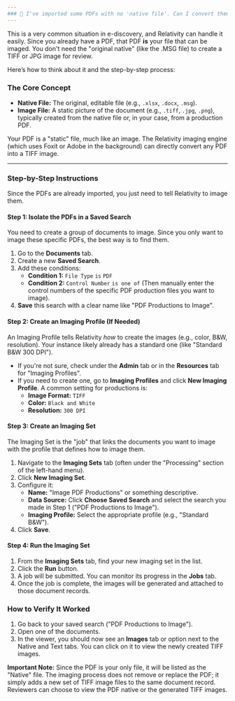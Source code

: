 ```yaml
---
### 🤔 I've imported some PDFs with no 'native file'. Can I convert them directly to images?
---
```

This is a very common situation in e-discovery, and Relativity can handle it easily. Since you already have a PDF, that PDF **is** your file that can be imaged. You don't need the "original native" (like the .MSG file) to create a TIFF or JPG image for review.

Here’s how to think about it and the step-by-step process:

### The Core Concept

*   **Native File:** The original, editable file (e.g., `.xlsx`, `.docx`, `.msg`).
*   **Image File:** A static picture of the document (e.g., `.tiff`, `.jpg`, `.png`), typically created from the native file or, in your case, from a production PDF.

Your PDF is a "static" file, much like an image. The Relativity imaging engine (which uses Foxit or Adobe in the background) can directly convert any PDF into a TIFF image.

---

### Step-by-Step Instructions

Since the PDFs are already imported, you just need to tell Relativity to image them.

#### Step 1: Isolate the PDFs in a Saved Search

You need to create a group of documents to image. Since you only want to image these specific PDFs, the best way is to find them.

1.  Go to the **Documents** tab.
2.  Create a new **Saved Search**.
3.  Add these conditions:
    *   **Condition 1:** `File Type` `is` `PDF`
    *   **Condition 2:** `Control Number` `is one of` (Then manually enter the control numbers of the specific PDF production files you want to image).
4.  **Save** this search with a clear name like "PDF Productions to Image".

#### Step 2: Create an Imaging Profile (If Needed)

An Imaging Profile tells Relativity *how* to create the images (e.g., color, B&W, resolution). Your instance likely already has a standard one (like "Standard B&W 300 DPI").

*   If you're not sure, check under the **Admin** tab or in the **Resources** tab for "Imaging Profiles".
*   If you need to create one, go to **Imaging Profiles** and click **New Imaging Profile**. A common setting for productions is:
    *   **Image Format:** `TIFF`
    *   **Color:** `Black and White`
    *   **Resolution:** `300 DPI`

#### Step 3: Create an Imaging Set

The Imaging Set is the "job" that links the documents you want to image with the profile that defines how to image them.

1.  Navigate to the **Imaging Sets** tab (often under the "Processing" section of the left-hand menu).
2.  Click **New Imaging Set**.
3.  Configure it:
    *   **Name:** "Image PDF Productions" or something descriptive.
    *   **Data Source:** Click **Choose Saved Search** and select the search you made in Step 1 ("PDF Productions to Image").
    *   **Imaging Profile:** Select the appropriate profile (e.g., "Standard B&W").
4.  Click **Save**.

#### Step 4: Run the Imaging Set

1.  From the **Imaging Sets** tab, find your new imaging set in the list.
2.  Click the **Run** button.
3.  A job will be submitted. You can monitor its progress in the **Jobs** tab.
4.  Once the job is complete, the images will be generated and attached to those document records.

### How to Verify It Worked

1.  Go back to your saved search ("PDF Productions to Image").
2.  Open one of the documents.
3.  In the viewer, you should now see an **Images** tab or option next to the Native and Text tabs. You can click on it to view the newly created TIFF images.

**Important Note:** Since the PDF is your only file, it will be listed as the "Native" file. The imaging process does not remove or replace the PDF; it simply adds a new set of TIFF image files to the same document record. Reviewers can choose to view the PDF native or the generated TIFF images.
